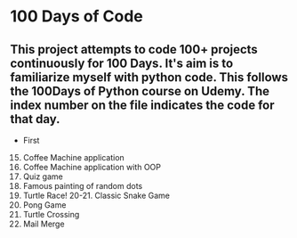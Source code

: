 # 100 Days of Code

## This project attempts to code 100+ projects continuously for 100 Days. It's aim is to familiarize myself with python code. This follows the 100Days of Python course on Udemy. The index number on the file indicates the code for that day.

- First
15. Coffee Machine application
16. Coffee Machine application with OOP 
17. Quiz game
18. Famous painting of random dots
19. Turtle Race!
20-21. Classic Snake Game
22. Pong Game
23. Turtle Crossing
24. Mail Merge